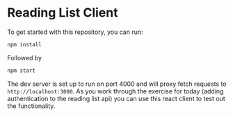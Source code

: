# Reading List Client

To get started with this repository, you can run:

```bash
npm install
```

Followed by

```bash
npm start
```

The dev server is set up to run on port 4000 and will proxy fetch requests to `http://localhost:3000`. As you work through the exercise for today (adding authentication to the reading list api) you can use this react client to test out the functionality.